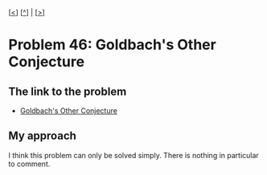 \[[<](./p0045.md)] \[[^](../README.md)] | \[[>](./p0047.md)]

# Problem 46: Goldbach's Other Conjecture

## The link to the problem

- [Goldbach's Other Conjecture](https://projecteuler.net/problem=46)

## My approach

I think this problem can only be solved simply.
There is nothing in particular to comment.
